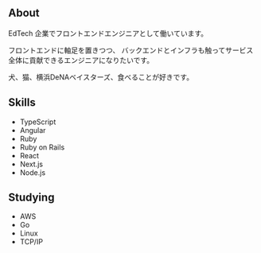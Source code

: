 ## About

EdTech 企業でフロントエンドエンジニアとして働いています。

フロントエンドに軸足を置きつつ、
バックエンドとインフラも触ってサービス全体に貢献できるエンジニアになりたいです。

犬、猫、横浜DeNAベイスターズ、食べることが好きです。

## Skills

- TypeScript
- Angular
- Ruby
- Ruby on Rails
- React
- Next.js
- Node.js

## Studying

- AWS
- Go
- Linux
- TCP/IP

